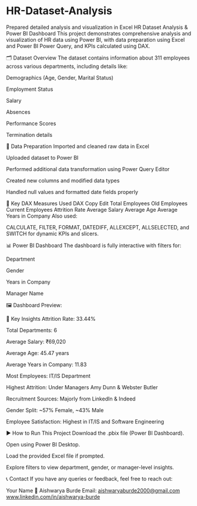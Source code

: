 # HR-Dataset-Analysis
Prepared detailed analysis and visualization in Excel
HR Dataset Analysis & Power BI Dashboard
This project demonstrates comprehensive analysis and visualization of HR data using Power BI, with data preparation using Excel and Power BI Power Query, and KPIs calculated using DAX.

🗂️ Dataset Overview
The dataset contains information about 311 employees across various departments, including details like:

Demographics (Age, Gender, Marital Status)

Employment Status

Salary

Absences

Performance Scores

Termination details

🧹 Data Preparation
Imported and cleaned raw data in Excel

Uploaded dataset to Power BI

Performed additional data transformation using Power Query Editor

Created new columns and modified data types

Handled null values and formatted date fields properly

🔢 Key DAX Measures Used
DAX
Copy
Edit
Total Employees 
Old Employees 
Current Employees 
Attrition Rate 
Average Salary 
Average Age
Average Years in Company
Also used:

CALCULATE, FILTER, FORMAT, DATEDIFF, ALLEXCEPT, ALLSELECTED, and SWITCH for dynamic KPIs and slicers.

📊 Power BI Dashboard
The dashboard is fully interactive with filters for:

Department

Gender

Years in Company

Manager Name

🖼️ Dashboard Preview:

📌 Key Insights
Attrition Rate: 33.44%

Total Departments: 6

Average Salary: ₹69,020

Average Age: 45.47 years

Average Years in Company: 11.83

Most Employees: IT/IS Department

Highest Attrition: Under Managers Amy Dunn & Webster Butler

Recruitment Sources: Majorly from LinkedIn & Indeed

Gender Split: ~57% Female, ~43% Male

Employee Satisfaction: Highest in IT/IS and Software Engineering

▶️ How to Run This Project
Download the .pbix file (Power BI Dashboard).

Open using Power BI Desktop.

Load the provided Excel file if prompted.

Explore filters to view department, gender, or manager-level insights.

📞 Contact
If you have any queries or feedback, feel free to reach out:

Your Name
📧 Aishwarya Burde
Email: aishwaryaburde2000@gmail.com
www.linkedin.com/in/aishwarya-burde


